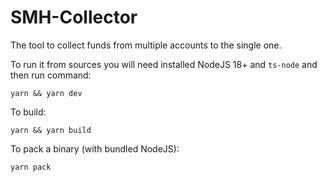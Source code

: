 # SMH-Collector

The tool to collect funds from multiple accounts to the single one.

To run it from sources you will need installed NodeJS 18+ and `ts-node` and then run command:
```
yarn && yarn dev
```

To build:
```
yarn && yarn build
```

To pack a binary (with bundled NodeJS):
```
yarn pack
```
